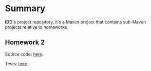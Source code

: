 # Summary 

**IDD**'s project repository, it's a Maven project that contains sub-Maven projects relative to homeworks.

## Homework 2

Source code: [here](./my-lucene-library/src/main/java/io/github/fededa/lucenecustomhandler/LuceneCustomHandler.java).

Tests: [here](./hw-2/src/test/java/com/idd/app/Hw2Test.java).




